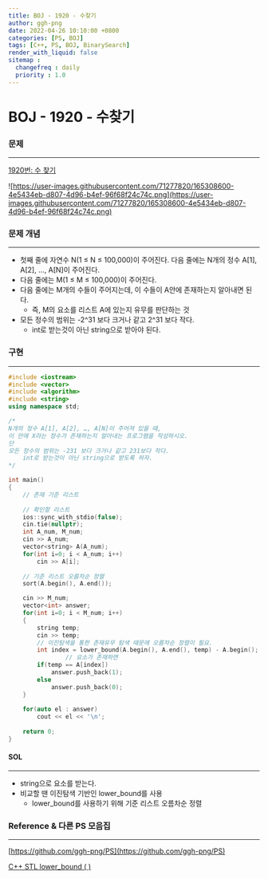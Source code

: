 ```yaml
---
title: BOJ - 1920 - 수찾기
author: ggh-png
date: 2022-04-26 10:10:00 +0800
categories: [PS, BOJ]
tags: [C++, PS, BOJ, BinarySearch]
render_with_liquid: false
sitemap :
  changefreq : daily
  priority : 1.0
---
```


# BOJ - 1920 - 수찾기

### 문제

---

[1920번: 수 찾기](https://www.acmicpc.net/problem/1920)

![https://user-images.githubusercontent.com/71277820/165308600-4e5434eb-d807-4d96-b4ef-96f68f24c74c.png](https://user-images.githubusercontent.com/71277820/165308600-4e5434eb-d807-4d96-b4ef-96f68f24c74c.png)

### 문제 개념

---

- 첫째 줄에 자연수 N(1 ≤ N ≤ 100,000)이 주어진다. 다음 줄에는 N개의 정수 A[1], A[2], …, A[N]이 주어진다.
- 다음 줄에는 M(1 ≤ M ≤ 100,000)이 주어진다.
- 다음 줄에는 M개의 수들이 주어지는데, 이 수들이 A안에 존재하는지 알아내면 된다.
    - 즉, M의 요소를 리스트 A에 있는지 유무를 판단하는 것
- 모든 정수의 범위는 -2^31 보다 크거나 같고 2^31 보다 작다.
    - int로 받는것이 아닌 string으로 받아야 된다.

### 구현

---

```cpp
#include <iostream>
#include <vector>
#include <algorithm>
#include <string>
using namespace std;

/* 
N개의 정수 A[1], A[2], …, A[N]이 주어져 있을 때,
이 안에 X라는 정수가 존재하는지 알아내는 프로그램을 작성하시오.
단
모든 정수의 범위는 -231 보다 크거나 같고 231보다 작다. 
    int로 받는것이 아닌 string으로 받도록 하자.
*/

int main()
{
    // 존재 기준 리스트
    
    // 확인할 리스트
    ios::sync_with_stdio(false);
    cin.tie(nullptr);
    int A_num, M_num;
    cin >> A_num;
    vector<string> A(A_num);
    for(int i=0; i < A_num; i++)
        cin >> A[i];
    
    // 기준 리스트 오름차순 정렬 
    sort(A.begin(), A.end());

    cin >> M_num;
    vector<int> answer;
    for(int i=0; i < M_num; i++)
    {
        string temp;
        cin >> temp;
        // 이진탐색을 통한 존재유무 탐색 때문에 오름차순 정렬이 필요.
        int index = lower_bound(A.begin(), A.end(), temp) - A.begin();
				// 요소가 존재하면
        if(temp == A[index])
            answer.push_back(1);
        else
            answer.push_back(0);
    }
    
    for(auto el : answer)
        cout << el << '\n';
    
    return 0;
}
```

#### SOL

---

- string으로 요소를 받는다.
- 비교할 땐 이진탐색 기반인 lower_bound를 사용
    - lower_bound를 사용하기 위해 기준 리스트 오름차순 정렬

### Reference & 다른 PS 모음집

---

[https://github.com/ggh-png/PS](https://github.com/ggh-png/PS)

[C++ STL lower_bound ( )](https://ggh-png.github.io/posts/cpp-stl-lowerBound/)